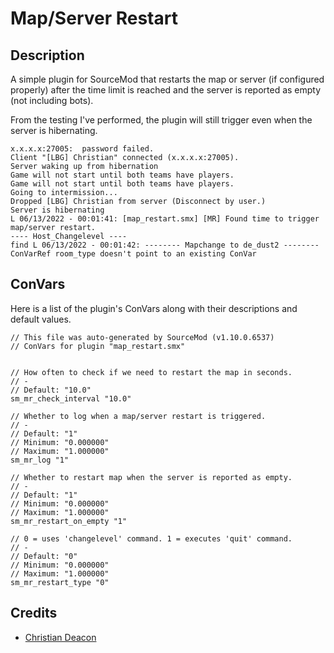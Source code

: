 # Map/Server Restart
## Description
A simple plugin for SourceMod that restarts the map or server (if configured properly) after the time limit is reached and the server is reported as empty (not including bots).

From the testing I've performed, the plugin will still trigger even when the server is hibernating.

```
x.x.x.x:27005:  password failed.
Client "[LBG] Christian" connected (x.x.x.x:27005).
Server waking up from hibernation
Game will not start until both teams have players.
Game will not start until both teams have players.
Going to intermission...
Dropped [LBG] Christian from server (Disconnect by user.)
Server is hibernating
L 06/13/2022 - 00:01:41: [map_restart.smx] [MR] Found time to trigger map/server restart.
---- Host_Changelevel ----
find L 06/13/2022 - 00:01:42: -------- Mapchange to de_dust2 --------
ConVarRef room_type doesn't point to an existing ConVar
```

## ConVars
Here is a list of the plugin's ConVars along with their descriptions and default values.

```
// This file was auto-generated by SourceMod (v1.10.0.6537)
// ConVars for plugin "map_restart.smx"


// How often to check if we need to restart the map in seconds.
// -
// Default: "10.0"
sm_mr_check_interval "10.0"

// Whether to log when a map/server restart is triggered.
// -
// Default: "1"
// Minimum: "0.000000"
// Maximum: "1.000000"
sm_mr_log "1"

// Whether to restart map when the server is reported as empty.
// -
// Default: "1"
// Minimum: "0.000000"
// Maximum: "1.000000"
sm_mr_restart_on_empty "1"

// 0 = uses 'changelevel' command. 1 = executes 'quit' command.
// -
// Default: "0"
// Minimum: "0.000000"
// Maximum: "1.000000"
sm_mr_restart_type "0"
```

## Credits
* [Christian Deacon](https://github.com/gamemann)
